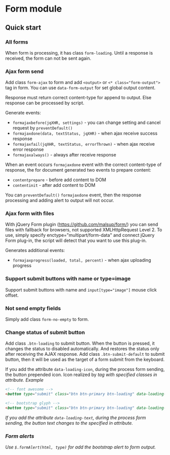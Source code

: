 # Form module

## Quick start


### All forms

When form is processing, it has class ```form-loading```. Until a response is received, the form can not be sent again.

### Ajax form send

Add class ```form-ajax``` to form and add ```<output>``` or ```<* class="form-output">``` tag in form.
You can use `data-form-output` for set global output content.

Response must return correct content-type for append to output. Else response can be processed by script.

Generate events:
- ```formajaxbefore(jqXHR, settings)``` - you can change setting and cancel request by ```preventDefault()```
- ```formajaxdone(data, textStatus, jqXHR)``` - when ajax receive success response
- ```formajaxfail(jqXHR, textStatus, errorThrown)``` - when ajax receive error response
- ```formajaxalways()``` - always after receive response

When an event occurs ```formajaxdone``` event with the correct content-type of response, the for document generated two events to prepare content:
- ```contentprepare``` - before add content to DOM
- ```contentinit``` - after add content to DOM

You can ```preventDefault()``` ```formajaxdone``` event, then the response processing and adding alert to output will not occur.

### Ajax form with files
With jQuery Form plugin (https://github.com/malsup/form/) you can send files with fallback for browsers, not supported XMLHttpRequest Level 2.
To use, simply specify enctype="multipart/form-data" and connect jQuery Form plug-in, the script will detect that you want to use this plug-in.

Generates additional events:
- ```formajaxprogress(loaded, total, percent)``` - when ajax uploading progress

### Support submit buttons with name or type=image
Support submit buttons with name and ```input[type="image"]``` mouse click offset.

### Not send empty fields

Simply add class ```form-no-empty``` to form.


### Change status of submit button
Add class ```.btn-loading``` to submit button. When the button is pressed, it changes the status to disabled automatically. And restores the status only after receiving the AJAX response.
Add class ```.btn-submit-default``` to submit button, then it will be used as the target of a form submit from the keyboard.

If you add the attribute ```data-loading-icon```, during the process form sending, the button prepended icon. Icon realized by <i> tag with specified classes in attribute.
Example
```html
<!-- font awesome -->
<button type="submit" class="btn btn-primary btn-loading" data-loading-icon="fa fa-refresh fa-spin">Submit</button>

<!-- bootstrap glyph -->
<button type="submit" class="btn btn-primary btn-loading" data-loading-icon="glyphicon glyphicon-refresh">Submit</button>
```

If you add the attribute ```data-loading-text```, during the process form sending, the button text changes to the specified in attribute.


### Form alerts
Use ```$.formAlert(html, type)``` for add the bootstrap alert to form output.